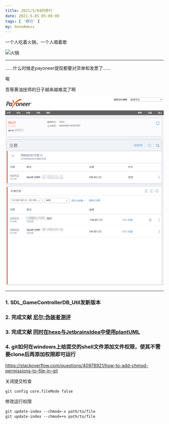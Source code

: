 ```yaml
---
title: 2021/5/04的修行
date: 2021-5-05 05:00:00
tags: [ '修行' ]
my: XenoAmess
---
```


一个人吃着火锅，一个人唱着歌

![火锅](/resources/20210504修行/火锅.jpg)

---

……什么时候走payoneer提现都要对货单和发票了……

唉

吾等黄油技师的日子越来越难混了啊

![黄油技师](/resources/20210504修行/黄油技师.png)

---

### 1. SDL_GameControllerDB_Util发新版本

### 2. 完成文献 [尼尔:伪装者测评](/2021/05/05/20210504尼尔_伪装者测评)

### 3. 完成文献 [同时在hexo与JetbrainsIdea中使用plantUML](/2021/05/05/20210504同时在hexo与JetbrainsIdea中使用plantUML)

### 4. git如何在windows上给提交的shell文件添加文件权限，使其不需要clone后再添加权限即可运行

https://stackoverflow.com/questions/40978921/how-to-add-chmod-permissions-to-file-in-git

关闭提交检查
```shell
git config core.fileMode false
```

修改运行权限
```shell
git update-index --chmod=-x path/to/file
git update-index --chmod=+x path/to/file
```